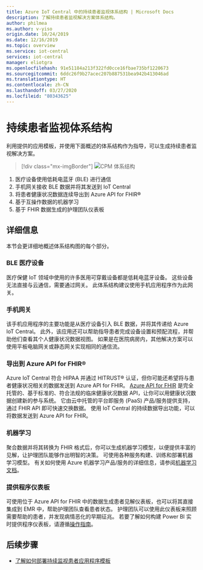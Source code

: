 ```yaml
---
title: Azure IoT Central 中的持续患者监视体系结构 | Microsoft Docs
description: 了解持续患者监视解决方案体系结构。
author: philmea
ms.author: v-yiso
origin.date: 10/24/2019
ms.date: 12/16/2019
ms.topic: overview
ms.service: iot-central
services: iot-central
manager: eliotgra
ms.openlocfilehash: 91e51184a213f322fd0cce16fbae735bf1220673
ms.sourcegitcommit: 6ddc26f9b27acec207b887531bea942b413046ad
ms.translationtype: HT
ms.contentlocale: zh-CN
ms.lasthandoff: 03/27/2020
ms.locfileid: "80343625"
---
```

# <a name="continuous-patient-monitoring-architecture"></a>持续患者监视体系结构



利用提供的应用模板，并使用下面概述的体系结构作为指导，可以生成持续患者监视解决方案。

>[!div class="mx-imgBorder"] 
>![CPM 体系结构](media/cpm-architecture.png)

1. 医疗设备使用低耗电蓝牙 (BLE) 进行通信
1. 手机网关接收 BLE 数据并将其发送到 IoT Central
1. 将患者健康状况数据连续导出到 Azure API for FHIR&reg;
1. 基于互操作数据的机器学习
1. 基于 FHIR 数据生成的护理团队仪表板

## <a name="details"></a>详细信息
本节会更详细地概述体系结构图的每个部分。

### <a name="ble-medical-devices"></a>BLE 医疗设备
医疗保健 IoT 领域中使用的许多医用可穿戴设备都是低耗电蓝牙设备。 这些设备无法直接与云通信，需要通过网关。 此体系结构建议使用手机应用程序作为此网关。

### <a name="mobile-phone-gateway"></a>手机网关
该手机应用程序的主要功能是从医疗设备引入 BLE 数据，并将其传递给 Azure IoT Central。 此外，该应用还可以帮助指导患者完成设备设置和预配流程，并帮助他们查看其个人健康状况数据视图。 如果是在医院病房内，其他解决方案可以使用平板电脑网关或静态网关实现相同的通信流。

### <a name="export-to-azure-api-for-fhirreg"></a>导出到 Azure API for FHIR&reg;
Azure IoT Central 符合 HIPAA 并通过 HITRUST&reg; 认证，但你可能还希望将与患者健康状况相关的数据发送到 Azure API for FHIR。 [Azure API for FHIR](../../healthcare-apis/overview.md) 是完全托管的、基于标准的、符合法规的临床健康状况数据 API，让你可以用健康状况数据创建新的参与系统。 它由云中托管的平台即服务 (PaaS) 产品/服务提供支持，通过 FHIR API 即可快速交换数据。 使用 IoT Central 的持续数据导出功能，可以将数据发送到 Azure API for FHIR。

### <a name="machine-learning"></a>机器学习
聚合数据并将其转换为 FHIR 格式后，你可以生成机器学习模型，以便提供丰富的见解，让护理团队能够作出明智的决策。 可使用各种服务构建、训练和部署机器学习模型。 有关如何使用 Azure 机器学习产品/服务的详细信息，请参阅[机器学习文档](../../machine-learning/index.yml)。

### <a name="provider-dashboard"></a>提供程序仪表板
可使用位于 Azure API for FHIR 中的数据生成患者见解仪表板，也可以将其直接集成到 EMR 中，帮助护理团队查看患者状态。 护理团队可以使用此仪表板来照顾需要帮助的患者，并发现病情恶化的早期征兆。 若要了解如何构建 Power BI 实时提供程序仪表板，请遵循[操作指南](howto-health-data-triage.md)。

## <a name="next-steps"></a>后续步骤
* [了解如何部署持续监视患者应用程序模板](tutorial-continuous-patient-monitoring.md)